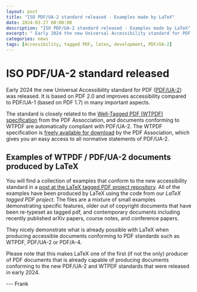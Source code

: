 ```yaml
---
layout: post
title: "ISO PDF/UA-2 standard released - Examples made by LaTeX"
date: 2024-03-27 00:00:00
description: "ISO PDF/UA-2 standard released - Examples made by LaTeX"
excerpt: " Early 2024 the new Universal Accessibility standard for PDF (PDF/UA-2) was released. It is based on PDF 2.0 and improves accessibility compared to PDF/UA-1 (based on PDF 1.7) in many important aspects. ... You will find a collection of examples that conform to the new accessibility standard ..."
categories: news
tags: [Accessibility, tagged PDF, latex, development, PDF/UA-2]
---
```


# ISO PDF/UA-2 standard released

Early 2024 the new Universal Accessibility standard for PDF ([PDF/UA-2](https://pdfa.org/iso-14289-2-pdf-ua-2-the-gold-standard-for-accessibility-in-pdf-2-0-has-arrived/)) was released. It is based on PDF 2.0 and improves accessibility compared to PDF/UA-1 (based on PDF 1.7) in many important aspects.

The standard is closely related to the [Well-Tagged PDF (WTPDF) specification](https://pdfa.org/wtpdf) from the PDF Assocciation, and documents conforming to WTPDF are automatically compliant with PDF/UA-2.
The WTPDF specification is [freely available for download](https://pdfa.org/wp-content/uploads/2024/02/Well-Tagged-PDF-WTPDF-1.0.pdf) by the PDF Association, which gives you an easy access to all normative statements of PDF/UA-2.

## Examples of WTPDF / PDF/UA-2 documents produced by LaTeX

You will find a collection of examples that conform to the new accessibility standard in a [post at the LaTeX tagged PDF project repository](https://github.com/latex3/tagging-project/discussions/72).  All of the examples have been produced by LaTeX using the code from our _LaTeX tagged PDF project_. The files are a mixture of small examples demonstrating specific features, older out of copyright documents that have been re-typeset as tagged pdf, and contemporary documents including recently published arXiv papers, course notes, and conference papers.

They nicely demonstrate what is already possible with LaTeX when producing accessible documents conforming to PDF standards such as WTPDF, PDF/UA-2 or PDF/A-4.

Please note that this makes LaTeX one of the first (if not the only) producer of PDF documents that is already capable of producing documents conforming to the new PDF/UA-2 and WTPDF standards that were released in early 2024.


 --- Frank



